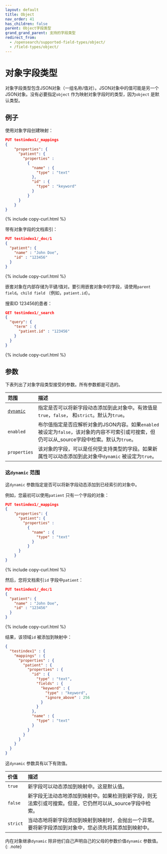 ```yaml
---
layout: default
title: Object
nav_order: 41
has_children: false
parent: Object字段类型
grand_grand_parent: 支持的字段类型
redirect_from: 
  - /opensearch/supported-field-types/object/
  - /field-types/object/
---
```


# 对象字段类型

对象字段类型包含JSON对象（一组名称/值对）。JSON对象中的值可能是另一个JSON对象。没有必要指定`object` 作为映射对象字段时的类型，因为`object` 是默认类型。

## 例子

使用对象字段创建映射：

```json
PUT testindex1/_mappings
{
    "properties": {
      "patient": { 
        "properties" :
          {
            "name" : {
              "type" : "text"
            },
            "id" : {
              "type" : "keyword"
            }
          }   
      }
    }
}
```
{% include copy-curl.html %}

带有对象字段的文档索引：

```json
PUT testindex1/_doc/1
{ 
  "patient": { 
    "name" : "John Doe",
    "id" : "123456"
  } 
}
```
{% include copy-curl.html %}

嵌套对象在内部存储为平键/值对。要引用嵌套对象中的字段，请使用`parent field`。`child field` （例如，`patient.id`）。

搜索ID 123456的患者：

```json
GET testindex1/_search
{
  "query": {
    "term" : {
      "patient.id" : "123456"
    }
  }
}
```
{% include copy-curl.html %}

## 参数

下表列出了对象字段类型接受的参数。所有参数都是可选的。

范围| 描述
:--- | :--- 
[`dynamic`](#the-dynamic-parameter) | 指定是否可以将新字段动态添加到此对象中。有效值是`true`，`false`， 和`strict`。默认为`true`。
`enabled` | 布尔值指定是否应解析对象的JSON内容。如果`enabled` 被设定为`false`，该对象的内容不可索引或可搜索，但仍可以从_source字段中检索。默认为`true`。
`properties` | 该对象的字段，可以是任何受支持类型的字段。如果新属性可以动态添加到此对象中`dynamic` 被设定为`true`。

### 这`dynamic` 范围

这`dynamic` 参数指定是否可以将新字段动态添加到已经索引的对象中。

例如，您最初可以使用`patient` 只有一个字段的对象：

```json
PUT testindex1/_mappings
{
    "properties": {
      "patient": { 
        "properties" :
          {
            "name" : {
              "type" : "text"
            }
          }   
      }
    }
}
```
{% include copy-curl.html %}

然后，您将文档索引`id` 字段中`patient`：

```json
PUT testindex1/_doc/1
{ 
  "patient": { 
    "name" : "John Doe",
    "id" : "123456"
  } 
}
```
{% include copy-curl.html %}

结果，该领域`id` 被添加到映射中：

```json
{
  "testindex1" : {
    "mappings" : {
      "properties" : {        
        "patient" : {
          "properties" : {
            "id" : {
              "type" : "text",
              "fields" : {
                "keyword" : {
                  "type" : "keyword",
                  "ignore_above" : 256
                }
              }
            },
            "name" : {
              "type" : "text"
            }
          }
        }
      }
    }
  }
}
```

这`dynamic` 参数具有以下有效值。

价值| 描述
:--- | :--- 
`true` | 新字段可以动态添加到映射中。这是默认值。
`false` | 新字段无法动态地添加到映射中。如果检测到新字段，则无法索引或可搜索。但是，它仍然可以从_source字段中检索。
`strict` | 当动态地将新字段添加到映射到映射时，会抛出一个异常。要将新字段添加到对象中，您必须先将其添加到映射中。

内在对象继承`dynamic` 除非他们自己声明自己的父母的参数价值`dynamic` 参数值。
{: .note}

